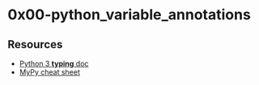 # 0x00-python_variable_annotations

## Resources

- [Python 3 **typing** doc](https://docs.python.org/3/library/typing.html)
- [MyPy cheat sheet](https://mypy.readthedocs.io/en/latest/cheat_sheet_py3.html)
